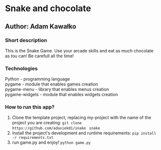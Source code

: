 # Snake and chocolate

## Author: Adam Kawałko

### Short description
This is the Snake Game. Use your arcade skills and eat as much chocolate as tou can! Be carefull all the time!

### Technologies
Python - programming language\
pygame - module that enables games creation\
pygame-menu - library that enables menus creation\
pygame-widgets - module that enables widgets creation

### How to run this app?
1. Clone the template project, replacing my-project with the name of the project you are creating: 
`git clone  https://github.com/adasiek01/snake `
`snake`
2. Install the project's development and runtime requirements:
`pip install -r requirements.txt`
3. run game.py and enjoy!
`python game.py`
